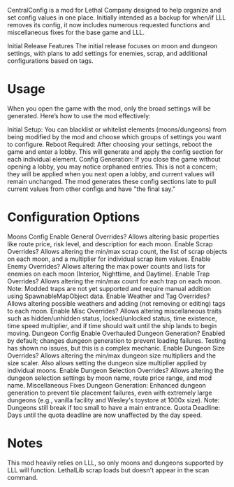 CentralConfig is a mod for Lethal Company designed to help organize and set config values in one place. Initially intended as a backup for when/if LLL removes its config, it now includes numerous requested functions and miscellaneous fixes for the base game and LLL.

Initial Release Features
The initial release focuses on moon and dungeon settings, with plans to add settings for enemies, scrap, and additional configurations based on tags.

# Usage
When you open the game with the mod, only the broad settings will be generated. Here’s how to use the mod effectively:

Initial Setup: You can blacklist or whitelist elements (moons/dungeons) from being modified by the mod and choose which groups of settings you want to configure.
Reboot Required: After choosing your settings, reboot the game and enter a lobby. This will generate and apply the config section for each individual element.
Config Generation: If you close the game without opening a lobby, you may notice orphaned entries. This is not a concern; they will be applied when you next open a lobby, and current values will remain unchanged.
The mod generates these config sections late to pull current values from other configs and have "the final say."

# Configuration Options
Moons Config
Enable General Overrides?
Allows altering basic properties like route price, risk level, and description for each moon.
Enable Scrap Overrides?
Allows altering the min/max scrap count, the list of scrap objects on each moon, and a multiplier for individual scrap item values.
Enable Enemy Overrides?
Allows altering the max power counts and lists for enemies on each moon (Interior, Nighttime, and Daytime).
Enable Trap Overrides?
Allows altering the min/max count for each trap on each moon.
Note: Modded traps are not yet supported and require manual addition using SpawnableMapObject data.
Enable Weather and Tag Overrides?
Allows altering possible weathers and adding (not removing or editing) tags to each moon.
Enable Misc Overrides?
Allows altering miscellaneous traits such as hidden/unhidden status, locked/unlocked status, time existence, time speed multiplier, and if time should wait until the ship lands to begin moving.
Dungeon Config
Enable Overhauled Dungeon Generation?
Enabled by default; changes dungeon generation to prevent loading failures. Testing has shown no issues, but this is a complex mechanic.
Enable Dungeon Size Overrides?
Allows altering the min/max dungeon size multipliers and the size scaler. Also allows setting the dungeon size multiplier applied by individual moons.
Enable Dungeon Selection Overrides?
Allows altering the dungeon selection settings by moon name, route price range, and mod name.
Miscellaneous Fixes
Dungeon Generation: Enhanced dungeon generation to prevent tile placement failures, even with extremely large dungeons (e.g., vanilla facility and Wesley's toystore at 1000x size).
Note: Dungeons still break if too small to have a main entrance.
Quota Deadline: Days until the quota deadline are now unaffected by the day speed.
# Notes
This mod heavily relies on LLL, so only moons and dungeons supported by LLL will function.
LethalLib scrap loads but doesn't appear in the scan command.
